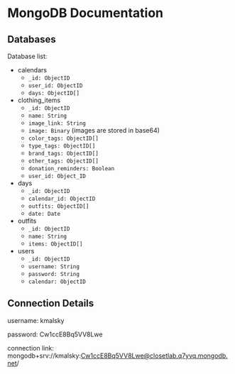 # MongoDB Documentation

## Databases
Database list:
* calendars
    * `_id: ObjectID`
    * `user_id: ObjectID`
    * `days: ObjectID[]`
* clothing_items
    * `_id: ObjectID`
    * `name: String`
    * `image_link: String`
    * `image: Binary` (images are stored in base64)
    * `color_tags: ObjectID[]`
    * `type_tags: ObjectID[]`
    * `brand_tags: ObjectID[]`
    * `other_tags: ObjectID[]`
    * `donation_reminders: Boolean`
    * `user_id: Object_ID`
* days
    * `_id: ObjectID`
    * `calendar_id: ObjectID`
    * `outfits: ObjectID[]`
    * `date: Date`
* outfits
    * `_id: ObjectID`
    * `name: String`
    * `items: ObjectID[]`
* users
    * `_id: ObjectID`
    * `username: String`
    * `password: String`
    * `calendar: ObjectID`

## Connection Details
username: kmalsky

password: Cw1ccE8Bq5VV8Lwe

connection link: mongodb+srv://kmalsky:Cw1ccE8Bq5VV8Lwe@closetlab.q7yvq.mongodb.net/